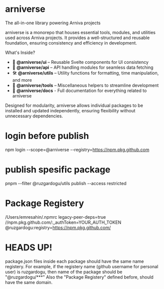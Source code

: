 # arniverse
The all-in-one library powering Arniva projects

arniverse is a monorepo that houses essential tools, modules, and utilities used across Arniva projects. It provides a well-structured and reusable foundation, ensuring consistency and efficiency in development.

What's Inside?

- 🚀 **@arniverse/ui** – Reusable Svelte components for UI consistency  
- 🔗 **@arniverse/api** – API handling modules for seamless data fetching  
- 🛠 **@arniverse/utils** – Utility functions for formatting, time manipulation, and more  
- 🎯 **@arniverse/tools** – Miscellaneous helpers to streamline development  
- 📖 **@arniverse/docs** - Full documentation for everything related to arniverse  

Designed for modularity, arniverse allows individual packages to be installed and updated independently, ensuring flexibility without unnecessary dependencies.


# login before publish
npm login --scope=@arniverse --registry=https://npm.pkg.github.com

# publish spesific package
pnpm --filter @ruzgardogu/utils publish --access restricted

# Package Registery
/Users/emresahin/.npmrc
legacy-peer-deps=true
//npm.pkg.github.com/:_authToken=YOUR_AUTH_TOKEN
@ruzgardogu:registry=https://npm.pkg.github.com/

# HEADS UP!
package.json files inside each package should have the same name registery.
For example, if the registery name (github username for personal user) is ruzgardogu, then name of the package should be "@ruzgardogu/***"
Also the "Package Registery" defined before, should have the same domain.